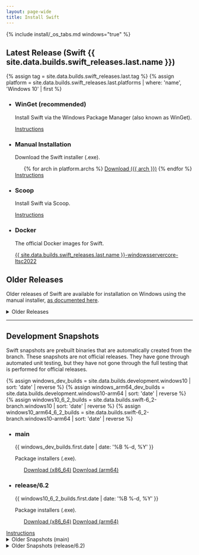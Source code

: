 ```yaml
---
layout: page-wide
title: Install Swift
---
```


{% include install/_os_tabs.md windows="true" %}

## Latest Release (Swift {{ site.data.builds.swift_releases.last.name }})

{% assign tag = site.data.builds.swift_releases.last.tag %}
{% assign platform = site.data.builds.swift_releases.last.platforms | where: 'name', 'Windows 10' | first %}

<ul class="grid-level-0 grid-layout-2-column">
  <li class="grid-level-1">
    <h3>WinGet (recommended)</h3>
    <p class="description">
      Install Swift via the Windows Package Manager (also known as WinGet).
    </p>
    <a href="/install/windows/winget" class="cta-secondary">Instructions</a>
  </li>
  <li class="grid-level-1">
    <h3>Manual Installation</h3>
    <p class="description">
      Download the Swift installer (.exe).
    </p>
    <ul class="grid-level-0 grid-layout-2-column">
      {% for arch in platform.archs %}
      <a href="https://download.swift.org/{{ tag | downcase }}/windows10{% if arch != "x86_64" %}-{{ arch }}{% endif %}/{{ tag }}/{{ tag }}-windows10{% if arch != "x86_64" %}-{{ arch }}{% endif %}.exe" class="cta-secondary">Download ({{ arch }})</a>
      {% endfor %}
    </ul>
    <a href="/install/windows/manual" class="cta-secondary">Instructions</a>
  </li>
  <li class="grid-level-1">
    <h3>Scoop</h3>
    <p class="description">
      Install Swift via Scoop.
    </p>
    <a href="/install/windows/scoop" class="cta-secondary">Instructions</a>
  </li>
  <li class="grid-level-1">
    <h3>Docker</h3>
    <p class="description">
      The official Docker images for Swift.
    </p>
    <a href="https://hub.docker.com/_/swift" class="cta-secondary external">{{ site.data.builds.swift_releases.last.name }}-windowsservercore-ltsc2022</a>
  </li>
</ul>

## Older Releases

Older releases of Swift are available for installation on Windows using the manual installer, [as documented here](/install/windows/archived).

<details class="download" style="margin-bottom: 0;">
  <summary>Older Releases</summary>
  {% include install/_older-releases.md platform="Windows 10" %}
</details>

<hr>

## Development Snapshots

Swift snapshots are prebuilt binaries that are automatically created from the branch. These snapshots are not official releases. They have gone through automated unit testing, but they have not gone through the full testing that is performed for official releases.

{% assign windows_dev_builds = site.data.builds.development.windows10 | sort: 'date' | reverse %}
{% assign windows_arm64_dev_builds = site.data.builds.development.windows10-arm64 | sort: 'date' | reverse %}
{% assign windows10_6_2_builds = site.data.builds.swift-6_2-branch.windows10 | sort: 'date' | reverse %}
{% assign windows10_arm64_6_2_builds = site.data.builds.swift-6_2-branch.windows10-arm64 | sort: 'date' | reverse %}


<ul class="grid-level-0 grid-layout-2-column">
  <li class="grid-level-1">
    <h3>main</h3>
    <p class="description" style="font-size: 14px;">
      <time datetime="{{ windows_dev_builds.first.date | date_to_xmlschema }}" title="{{ windows_dev_builds.first.date | date: '%B %-d, %Y %l:%M %p (%Z)' }}">{{ windows_dev_builds.first.date | date: '%B %-d, %Y' }}</time>
    </p>
    <p class="description">
      Package installers (.exe).
    </p>
    <ul class="grid-level-0 grid-layout-2-column">
      <a href="https://download.swift.org/development/windows10/{{ windows_dev_builds.first.dir }}/{{ windows_dev_builds.first.download }}" class="cta-secondary">Download (x86_64)</a>
      <a href="https://download.swift.org/development/windows10-arm64/{{ windows_arm64_dev_builds.first.dir }}/{{ windows_arm64_dev_builds.first.download }}" class="cta-secondary">Download (arm64)</a>
    </ul>
  </li>
  <li class="grid-level-1">
    <h3>release/6.2</h3>
    <p class="description" style="font-size: 14px;">
      <time datetime="{{ windows10_6_2_builds.first.date | date_to_xmlschema }}" title="{{ windows10_6_2_builds.first.date | date: '%B %-d, %Y %l:%M %p (%Z)' }}">{{ windows10_6_2_builds.first.date | date: '%B %-d, %Y' }}</time>
    </p>
    <p class="description">
      Package installers (.exe).
    </p>
    <ul class="grid-level-0 grid-layout-2-column">
      <a href="https://download.swift.org/swift-6.2-branch/windows10/{{ windows10_6_2_builds.first.dir }}/{{ windows10_6_2_builds.first.download }}" class="cta-secondary">Download (x86_64)</a>
      <a href="https://download.swift.org/swift-6.2-branch/windows10-arm64/{{ windows10_arm64_6_2_builds.first.dir }}/{{ windows10_arm64_6_2_builds.first.download }}" class="cta-secondary">Download (arm64)</a>
    </ul>
  </li>
</ul>
<a href="/install/windows/manual/" class="cta-secondary">Instructions</a>
<details class="download" style="margin-bottom: 0;">
  <summary>Older Snapshots (main)</summary>
  {% include install/_older_snapshots.md builds=windows_dev_builds name="windows" platform_dir="windows10" branch_dir="development" %}
</details>
<details class="download" style="margin-bottom: 0;">
  <summary>Older Snapshots (release/6.2)</summary>
  {% include install/_older_snapshots.md builds=windows10_6_2_builds name="windows" platform_dir="windows10" branch_dir="swift-6.2-branch" %}
</details>
